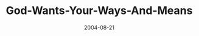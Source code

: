 ---
layout: music 
title: "God-Wants-Your-Ways-And-Means"
series: "Life, The Universe and Everything"
date: 2004-08-21 
description: "Life, The Universe and Everything"
audio: "http://www.crossroads.net/audio/2004/2004_08_Life/LTUAE_02_08-21-04_Ways_and_Means.mp3"
audio-duration: "38:03"
src: "http://www.crossroads.net/players/media/mediumHz/DefaultVideoImage.jpg"
---